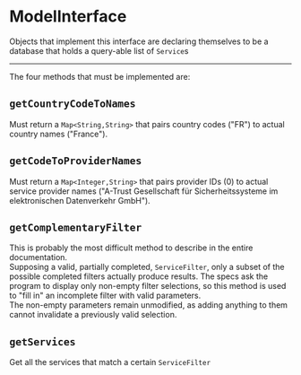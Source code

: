 # ModelInterface

Objects that implement this interface are declaring themselves 
to be a database that holds a query-able list of `Service`s

---

The four methods that must be implemented are:

## `getCountryCodeToNames`

Must return a `Map<String,String>` that pairs country codes
("FR") to actual country names ("France").

## `getCodeToProviderNames`

Must return a `Map<Integer,String>` that pairs provider IDs
(0) to actual service provider names 
("A-Trust Gesellschaft für Sicherheitssysteme im 
elektronischen Datenverkehr GmbH").

## `getComplementaryFilter`

This is probably the most difficult method to describe 
in the entire documentation.  
Supposing a valid, partially completed, `ServiceFilter`, 
only a subset of the possible completed filters actually produce 
results. The specs ask the program to display only non-empty filter 
selections, so this method is used to "fill in" an incomplete 
filter with valid parameters.  
The non-empty parameters remain unmodified, as adding anything to 
them cannot invalidate a previously valid selection.

## `getServices`

Get all the services that match a certain `ServiceFilter`